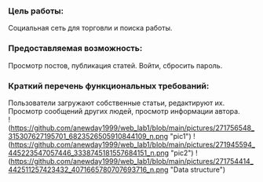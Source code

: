 ### Цель работы:  
Cоциальная сеть для торговли и поиска работы. 
### Предоставляемая возможность:
Просмотр постов, публикация статей. Войти, сбросить пароль. 
### Краткий перечень функциональных требований:  
Пользователи загружают собственные статьи, редактируют их. Просмотр сообщений других людей, просмотр информации автора.  
!(https://github.com/anewday1999/web_lab1/blob/main/pictures/271756548_315307627195701_6823526505910844109_n.png "pic1")
!(https://github.com/anewday1999/web_lab1/blob/main/pictures/271945594_445223547057446_3338745181557684151_n.png "pic2")
!(https://github.com/anewday1999/web_lab1/blob/main/pictures/271754414_442511257423432_4071665780707693716_n.png "Data structure")
